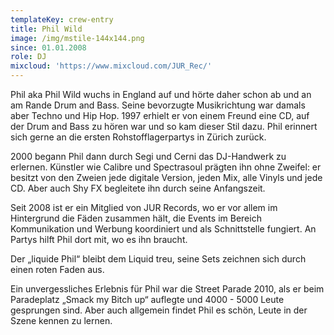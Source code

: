 ```yaml
---
templateKey: crew-entry
title: Phil Wild
image: /img/mstile-144x144.png
since: 01.01.2008
role: DJ
mixcloud: 'https://www.mixcloud.com/JUR_Rec/'
---
```

Phil aka Phil Wild wuchs in England auf und hörte daher schon ab und an am Rande Drum and Bass. Seine bevorzugte Musikrichtung war damals aber Techno und Hip Hop. 1997 erhielt er von einem Freund eine CD, auf der Drum and Bass zu hören war und so kam dieser Stil dazu. Phil erinnert sich gerne an die ersten Rohstofflagerpartys in Zürich zurück. 

2000 begann Phil dann durch Segi und Cerni das DJ-Handwerk zu erlernen. Künstler wie Calibre und Spectrasoul prägten ihn ohne Zweifel: er besitzt von den Zweien jede digitale Version, jeden Mix, alle Vinyls und jede CD. Aber auch Shy FX begleitete ihn durch seine Anfangszeit. 

Seit 2008 ist er ein Mitglied von JUR Records, wo er vor allem im Hintergrund die Fäden zusammen hält, die Events im Bereich Kommunikation und Werbung koordiniert und als Schnittstelle fungiert. An Partys hilft Phil dort mit, wo es ihn braucht.

Der „liquide Phil“ bleibt dem Liquid treu, seine Sets zeichnen sich durch einen roten Faden aus. 

Ein unvergessliches Erlebnis für Phil war die Street Parade 2010, als er beim Paradeplatz „Smack my Bitch up“ auflegte und 4000 - 5000 Leute gesprungen sind. Aber auch allgemein findet Phil es schön, Leute in der Szene kennen zu lernen.
